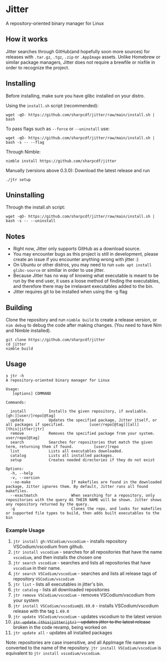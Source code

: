 # Jitter
A repository-oriented binary manager for Linux

## How it works
Jitter searches through GitHub(and hopefully soon more sources) for releases with `.tar.gz`, `.tgz`, `.zip` or `.AppImage` assets. Unlike Homebrew or similar package managers, Jitter does not require a brewfile or nixfile in order to recognize the project.

## Installing
Before installing, make sure you have glibc installed on your distro.

Using the `install.sh` script (recommended):
```
wget -qO- https://github.com/sharpcdf/jitter/raw/main/install.sh | bash
```
To pass flags such as `--force` or `--uninstall` use:
```
wget -qO- https://github.com/sharpcdf/jitter/raw/main/install.sh | bash -s -- --flag
```
Through Nimble:
```
nimble install https://github.com/sharpcdf/jitter
```
Manually (versions above 0.3.0):
Download the latest release and run
```
./jtr setup
```
## Uninstalling
Through the install.sh script:
```
wget -qO- https://github.com/sharpcdf/jitter/raw/main/install.sh | bash -s -- --uninstall
```
## Notes
- Right now, Jitter only supports GitHub as a download source.
- You may encounter bugs as this project is still in development, please create an issue if you encounter anything wrong with jitter :)
- On Ubuntu or other distros, you may need to run `sudo apt install glibc-source` or similiar in order to use jitter.
- Because Jitter has no way of knowing what executable is meant to be run by the end user, it uses a loose method of finding the executables, and therefore there may be irrelavant executables added to the bin.
- Jitter requires git to be installed when using the -g flag
## Building
Clone the repository and run `nimble build` to create a release version, or `nim debug` to debug the code after making changes.
(You need to have Nim and Nimble installed).
```
git clone https://github.com/sharpcdf/jitter
cd jitter
nimble build
```

## Usage
```
❯ jtr -h
A repository-oriented binary manager for Linux

Usage:
   [options] COMMAND

Commands:

  install          Installs the given repository, if avaliable.                                          [gh:][user/]repo[@tag]
  update           Updates the specified package, Jitter itself, or all packages if specified.           [user/repo[@tag]][all][this|jitter|jtr]
  remove           Removes the specified package from your system.                                       user/repo[@tag]
  search           Searches for repositories that match the given term, returning them if found.         [user/]repo
  list             Lists all executables downloaded.
  catalog          Lists all installed packages.
  setup            Creates needed directories if they do not exist

Options:
  -h, --help
  -v, --version
  --no-make                  If makefiles are found in the downloaded package, Jitter ignores them. By default, Jitter runs all found makefiles.
  --exactmatch               When searching for a repository, only repositories with the query AS THEIR NAME will be shown. Jitter shows any repository returned by the query.
  -g                         Clones the repo, and looks for makefiles or supported file types to build, then adds built executables to the bin
```

### Example Usage
1. `jtr install gh:VSCodium/vscodium` - installs repository VSCodium/vscodium from github.
2. `jtr install vscodium` - searches for all repositories that have the name `vscodium`, and then installs the chosen one
3. `jtr search vscodium` - searches and lists all repositories that have `vscodium` in their name.
4. `jtr search VSCodium/vscodium` - searches and lists all release tags of repository `VSCodium/vscodium`
5. `jtr list` - lists all executables in jitter's bin.
6. `jtr catalog` - lists all downloaded repositories
7. `jtr remove VSCodium/vscodium` - removes VSCodium/vscodium from your system
8. `jtr install VSCodium/vscodium@1.69.0` - installs VSCodium/vscodium release with the tag `1.69.0`
9. `jtr update VSCodium/vscodium` - updates vscodium to the latest version
10. ~~`jtr update (this|jitter|jtr)` - updates jitter to the latest release~~ broken in the code revamp, being worked on
11. `jtr update all` - updates all installed packages

Note: repositories are case insensitive, and all AppImage file names are converted to the name of the repository. `jtr install VSCodium/vscodium` is equivalent to `jtr install vscodium/vscodium`.
